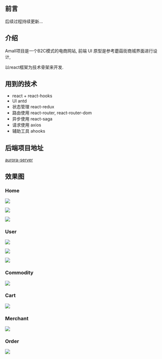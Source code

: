 ## 前言

后续过程持续更新...

## 介绍

Amall项目是一个B2C模式的电商网站, 前端 UI 原型是参考蘑菇街商城界面进行设计, 

以react框架为技术骨架来开发.

## 用到的技术

- react + react-hooks
- UI   antd
- 状态管理 react-redux
- 路由使用 react-router, react-router-dom
- 异步使用 react-saga
- 请求使用 axios
- 辅助工具 ahooks

## 后端项目地址

[aurora-server](https://github.com/kyralo/aurora-server)

## 效果图

### Home

![]( https://cdn.jsdelivr.net/gh/kyralo/amall-web/screenshot/home-1.png)

![]( https://cdn.jsdelivr.net/gh/kyralo/amall-web/screenshot/home-2.png)

![]( https://cdn.jsdelivr.net/gh/kyralo/amall-web/screenshot/home-3.png)



### User

![]( https://cdn.jsdelivr.net/gh/kyralo/amall-web/screenshot/user-1.png)

![]( https://cdn.jsdelivr.net/gh/kyralo/amall-web/screenshot/user-2.png)

![]( https://cdn.jsdelivr.net/gh/kyralo/amall-web/screenshot/user-3.png)

### Commodity
![]( https://cdn.jsdelivr.net/gh/kyralo/amall-web/screenshot/co-1.png)

### Cart

![]( https://cdn.jsdelivr.net/gh/kyralo/amall-web/screenshot/cart-1.png)

### Merchant

![]( https://cdn.jsdelivr.net/gh/kyralo/amall-web/screenshot/merchant-1.png)

### Order

![]( https://cdn.jsdelivr.net/gh/kyralo/amall-web/screenshot/order-1.png)
